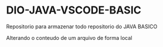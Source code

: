 # DIO-JAVA-VSCODE-BASIC
Repositorio para armazenar todo repositorio do JAVA BASICO

Alterando o conteudo de um arquivo de forma local 
